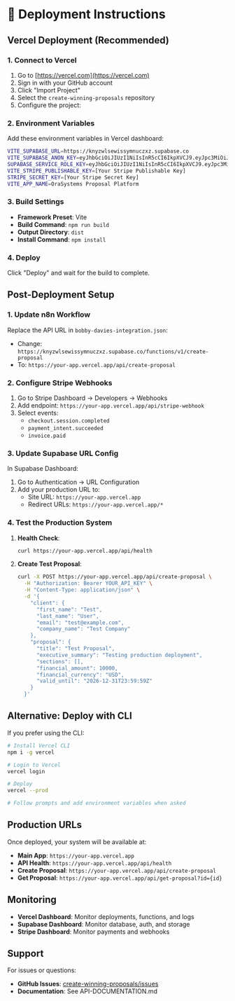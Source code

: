 # 🚀 Deployment Instructions

## Vercel Deployment (Recommended)

### 1. Connect to Vercel

1. Go to [https://vercel.com](https://vercel.com)
2. Sign in with your GitHub account
3. Click "Import Project"
4. Select the `create-winning-proposals` repository
5. Configure the project:

### 2. Environment Variables

Add these environment variables in Vercel dashboard:

```bash
VITE_SUPABASE_URL=https://knyzwlsewissymnuczxz.supabase.co
VITE_SUPABASE_ANON_KEY=eyJhbGciOiJIUzI1NiIsInR5cCI6IkpXVCJ9.eyJpc3MiOiJzdXBhYmFzZSIsInJlZiI6ImtueXp3bHNld2lzc3ltbnVjenh6Iiwicm9sZSI6ImFub24iLCJpYXQiOjE3NTYxNjY1MzgsImV4cCI6MjA3MTc0MjUzOH0.nndDloB2G2Aw0aWCIib1WtyRy1gZaSik7A4xu5xdk40
SUPABASE_SERVICE_ROLE_KEY=eyJhbGciOiJIUzI1NiIsInR5cCI6IkpXVCJ9.eyJpc3MiOiJzdXBhYmFzZSIsInJlZiI6ImtueXp3bHNld2lzc3ltbnVjenh6Iiwicm9sZSI6InNlcnZpY2Vfcm9sZSIsImlhdCI6MTc1NjE2NjUzOCwiZXhwIjoyMDcxNzQyNTM4fQ.PsKVFWdA4ywcJFx1o5F_AO6RCBhGT9jOBdmg5PJX1c4
VITE_STRIPE_PUBLISHABLE_KEY=[Your Stripe Publishable Key]
STRIPE_SECRET_KEY=[Your Stripe Secret Key]
VITE_APP_NAME=OraSystems Proposal Platform
```

### 3. Build Settings

- **Framework Preset**: Vite
- **Build Command**: `npm run build`
- **Output Directory**: `dist`
- **Install Command**: `npm install`

### 4. Deploy

Click "Deploy" and wait for the build to complete.

## Post-Deployment Setup

### 1. Update n8n Workflow

Replace the API URL in `bobby-davies-integration.json`:
- Change: `https://knyzwlsewissymnuczxz.supabase.co/functions/v1/create-proposal`
- To: `https://your-app.vercel.app/api/create-proposal`

### 2. Configure Stripe Webhooks

1. Go to Stripe Dashboard → Developers → Webhooks
2. Add endpoint: `https://your-app.vercel.app/api/stripe-webhook`
3. Select events:
   - `checkout.session.completed`
   - `payment_intent.succeeded`
   - `invoice.paid`

### 3. Update Supabase URL Config

In Supabase Dashboard:
1. Go to Authentication → URL Configuration
2. Add your production URL to:
   - Site URL: `https://your-app.vercel.app`
   - Redirect URLs: `https://your-app.vercel.app/*`

### 4. Test the Production System

1. **Health Check**:
   ```bash
   curl https://your-app.vercel.app/api/health
   ```

2. **Create Test Proposal**:
   ```bash
   curl -X POST https://your-app.vercel.app/api/create-proposal \
     -H "Authorization: Bearer YOUR_API_KEY" \
     -H "Content-Type: application/json" \
     -d '{
       "client": {
         "first_name": "Test",
         "last_name": "User",
         "email": "test@example.com",
         "company_name": "Test Company"
       },
       "proposal": {
         "title": "Test Proposal",
         "executive_summary": "Testing production deployment",
         "sections": [],
         "financial_amount": 10000,
         "financial_currency": "USD",
         "valid_until": "2026-12-31T23:59:59Z"
       }
     }'
   ```

## Alternative: Deploy with CLI

If you prefer using the CLI:

```bash
# Install Vercel CLI
npm i -g vercel

# Login to Vercel
vercel login

# Deploy
vercel --prod

# Follow prompts and add environment variables when asked
```

## Production URLs

Once deployed, your system will be available at:
- **Main App**: `https://your-app.vercel.app`
- **API Health**: `https://your-app.vercel.app/api/health`
- **Create Proposal**: `https://your-app.vercel.app/api/create-proposal`
- **Get Proposal**: `https://your-app.vercel.app/api/get-proposal?id={id}`

## Monitoring

- **Vercel Dashboard**: Monitor deployments, functions, and logs
- **Supabase Dashboard**: Monitor database, auth, and storage
- **Stripe Dashboard**: Monitor payments and webhooks

## Support

For issues or questions:
- **GitHub Issues**: [create-winning-proposals/issues](https://github.com/thomas-ora/create-winning-proposals/issues)
- **Documentation**: See API-DOCUMENTATION.md